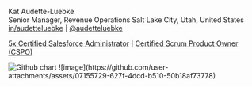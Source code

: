 <!DOCTYPE html>
<html>
<body>



Kat Audette-Luebke<br>
Senior Manager, Revenue Operations
Salt Lake City, Utah, United States<br>
<a href="https://www.linkedin.com/in/audetteluebke/">in/audetteluebke</a> | <a href="https://github.com/audetteluebke">@audetteluebke</a>
<p>
<a href="https://trailhead.salesforce.com/en/credentials/certification-detail-print/?searchString=seeR4WZkLDcUbMnX9dhxpwSvdG3aB6rZH6ytY/1mOGeu3ITkjCESt1ri4DMKMvyS">5x Certified Salesforce Administrator</a> | <a href="https://bcert.me/swydycxxm"> Certified Scrum Product Owner (CSPO)</a>
<p></p>
<img src="http://ghchart.rshah.org/audetteluebke" alt="Github chart" />
![image](https://github.com/user-attachments/assets/07155729-627f-4dcd-b510-50b18af73778)

